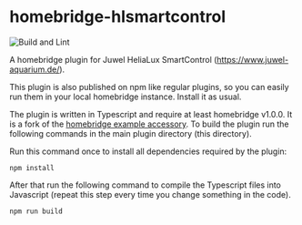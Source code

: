 # homebridge-hlsmartcontrol

![Build and Lint](https://github.com/denisw160/homebridge-hlsmartcontrol/workflows/Build%20and%20Lint/badge.svg)

A homebridge plugin for Juwel HeliaLux SmartControl (https://www.juwel-aquarium.de/).

This plugin is also published on npm like regular plugins, so you can easily run them in your 
local homebridge instance. Install it as usual.

The plugin is written in Typescript and require at least homebridge v1.0.0. It is a fork of the 
[homebridge example accessory](https://github.com/homebridge/homebridge-examples/tree/master/accessory-example-typescript).
To build the plugin run the following commands in the main plugin directory (this directory).

Run this command once to install all dependencies required by the plugin:

    npm install

After that run the following command to compile the Typescript files into Javascript (repeat this step every time 
you change something in the code).

    npm run build
